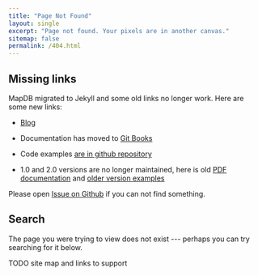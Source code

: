 ```yaml
---
title: "Page Not Found"
layout: single
excerpt: "Page not found. Your pixels are in another canvas."
sitemap: false
permalink: /404.html
---
```


Missing links
----------------
MapDB migrated to Jekyll and some old links no longer work. 
Here are some new links:

- [Blog](/blog)

- Documentation has moved to [Git Books](https://jankotek.gitbooks.io/mapdb/content/)

- Code examples [are in github repository](https://github.com/jankotek/mapdb-site/tree/gh-pages/src/test/java/doc)

- 1.0 and 2.0 versions are no longer maintained, here is old [PDF documentation](/down/mapdb-manual-20.pdf) and 
  [older version examples](https://github.com/jankotek/mapdb/tree/release-2.0/src/test/java/examples)

Please open [Issue on Github](http://github.com/jankotek/mapdb-site/issues) if you can not find something.

Search
-------

The page you were trying to view does not exist --- perhaps you can try searching for it below.


<script type="text/javascript">
  var GOOG_FIXURL_LANG = 'en';
  var GOOG_FIXURL_SITE = '{{ site.url }}'
</script>
<script type="text/javascript"
  src="//linkhelp.clients.google.com/tbproxy/lh/wm/fixurl.js">
</script>


TODO site map and links to support